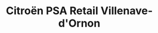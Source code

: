 ---
title: "Citroën PSA Retail Villenave-d'Ornon"
url: /villenave-dornon/citroen-psa-retail-villenave-dornon/
shop: Autohaus
---